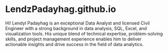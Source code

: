 # LendzPadayhag.github.io
Hi! Lendyl Padayhag is an exceptional Data Analyst and licensed Civil Engineer with a strong background in data analysis, SQL, Excel, and visualization tools. His unique blend of technical expertise, problem-solving skills, and project management experience enables him to deliver actionable insights and drive success in the field of data analytics.
